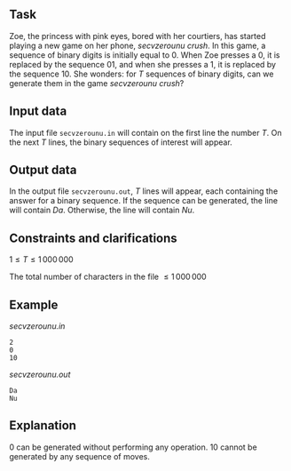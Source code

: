 ## Task

Zoe, the princess with pink eyes, bored with her courtiers, has started playing a new game on her phone, *secvzerounu crush*. In this game, a sequence of binary digits is initially equal to $0$. When Zoe presses a $0$, it is replaced by the sequence $01$, and when she presses a $1$, it is replaced by the sequence $10$. She wonders: for $T$ sequences of binary digits, can we generate them in the game *secvzerounu crush*?

## Input data

The input file `secvzerounu.in` will contain on the first line the number $T$. On the next $T$ lines, the binary sequences of interest will appear.

## Output data

In the output file `secvzerounu.out`, $T$ lines will appear, each containing the answer for a binary sequence. If the sequence can be generated, the line will contain $Da$. Otherwise, the line will contain $Nu$.

## Constraints and clarifications

$1 \leq T \leq 1\,000\,000$

The total number of characters in the file $\leq 1\,000\,000$

## Example

*secvzerounu.in*
```
2
0
10
```

*secvzerounu.out*
```
Da
Nu
```

## Explanation

$0$ can be generated without performing any operation. $10$ cannot be generated by any sequence of moves.